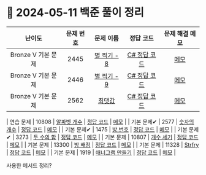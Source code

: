 # 📅 2024-05-11 백준 풀이 정리

| 난이도 | 문제 번호 | 문제 이름 | 정답 코드 | 문제 해결 메모 |
| :--: | :--: | :--: | :--: | :--: |
| Bronze V 기본 문제 | 2445 | [별 찍기 - 8](https://www.acmicpc.net/problem/2445) | [C# 정답 코드](../bojSolutions/2025-05-15/2445.cs) | [메모](../../bojSolutions/2025-05-16/2445_memo.md) |
| Bronze V 기본 문제 | 2446 | [별 찍기 - 9](https://www.acmicpc.net/problem/2446) | [C# 정답 코드](../bojSolutions/2025-05-15/2446.cs) | [메모](../../bojSolutions/2025-05-16/2446_memo.md) |
| Bronze V 기본 문제 | 2562 | [최댓값](https://www.acmicpc.net/problem/2562) | [C# 정답 코드](../bojSolutions/2025-05-15/2562.cs) | [메모](../../bojSolutions/2025-05-16/2562_memo.md) |

| 연습 문제 | 10808 | [알파벳 개수](https://www.acmicpc.net/problem/10808) | [정답 코드](../0x03/solutions/10808.cpp) | [메모](../../bojSolutions/2025-05-16/2562_memo.md) |
| 기본 문제✔ | 2577 | [숫자의 개수](https://www.acmicpc.net/problem/2577) | [정답 코드](../0x03/solutions/2577.cpp) | [메모](../../bojSolutions/2025-05-16/2562_memo.md) |
| 기본 문제✔ | 1475 | [방 번호](https://www.acmicpc.net/problem/1475) | [정답 코드](../0x03/solutions/1475.cpp) | [메모](../../bojSolutions/2025-05-16/2562_memo.md) |
| 기본 문제✔ | 3273 | [두 수의 합](https://www.acmicpc.net/problem/3273) | [정답 코드](../0x03/solutions/3273.cpp) | [메모](../../bojSolutions/2025-05-16/2562_memo.md) |
| 기본 문제 | 10807 | [개수 세기](https://www.acmicpc.net/problem/10807) | [정답 코드](../0x03/solutions/10807.cpp) | [메모](../../bojSolutions/2025-05-16/2562_memo.md) |
| 기본 문제 | 13300 | [방 배정](https://www.acmicpc.net/problem/13300) | [정답 코드](../0x03/solutions/13300.cpp) | [메모](../../bojSolutions/2025-05-16/2562_memo.md) |
| 기본 문제 | 11328 | [Strfry](https://www.acmicpc.net/problem/11328) | [정답 코드](../0x03/solutions/11328.cpp) | [메모](../../bojSolutions/2025-05-16/2562_memo.md) |
| 기본 문제 | 1919 | [애너그램 만들기](https://www.acmicpc.net/problem/1919) | [정답 코드](../0x03/solutions/1919.cpp) | [메모](../../bojSolutions/2025-05-16/2562_memo.md) |

사용한 메서드 정리?
